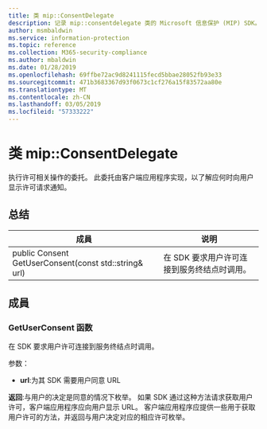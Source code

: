 ```yaml
---
title: 类 mip::ConsentDelegate
description: 记录 mip::consentdelegate 类的 Microsoft 信息保护 (MIP) SDK。
author: msmbaldwin
ms.service: information-protection
ms.topic: reference
ms.collection: M365-security-compliance
ms.author: mbaldwin
ms.date: 01/28/2019
ms.openlocfilehash: 69ffbe72ac9d8241115fecd5bbae28052fb93e33
ms.sourcegitcommit: 471b3683367d93f0673c1cf276a15f83572aa80e
ms.translationtype: MT
ms.contentlocale: zh-CN
ms.lasthandoff: 03/05/2019
ms.locfileid: "57333222"
---
```

# <a name="class-mipconsentdelegate"></a>类 mip::ConsentDelegate 
执行许可相关操作的委托。
此委托由客户端应用程序实现，以了解应何时向用户显示许可请求通知。
  
## <a name="summary"></a>总结
 成員                        | 说明                                
--------------------------------|---------------------------------------------
public Consent GetUserConsent(const std::string& url)  |  在 SDK 要求用户许可连接到服务终结点时调用。
  
## <a name="members"></a>成員
  
### <a name="getuserconsent-function"></a>GetUserConsent 函数
在 SDK 要求用户许可连接到服务终结点时调用。

参数：  
* **url**:为其 SDK 需要用户同意 URL



  
**返回**:与用户的决定是同意的情况下枚举。
如果 SDK 通过这种方法请求获取用户许可，客户端应用程序应向用户显示 URL。 客户端应用程序应提供一些用于获取用户许可的方法，并返回与用户决定对应的相应许可枚举。
